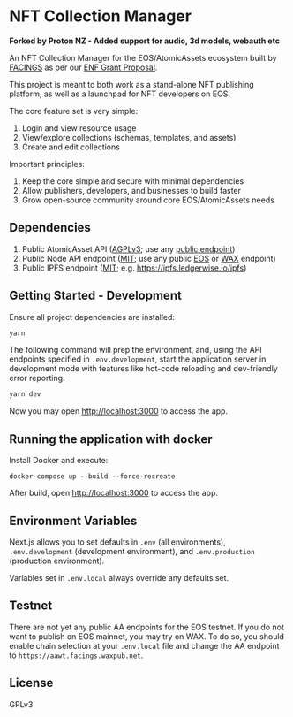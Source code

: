 # NFT Collection Manager

__Forked by Proton NZ - Added support for audio, 3d models, webauth etc__

An NFT Collection Manager for the EOS/AtomicAssets ecosystem built by [FACINGS](https://facings.io) as per our [ENF Grant Proposal](https://github.com/eosnetworkfoundation/grant-framework/blob/main/applications/facings-nft-collection-manager.md).

This project is meant to both work as a stand-alone NFT publishing platform, as well as a launchpad for NFT developers on EOS.

The core feature set is very simple:

1. Login and view resource usage
2. View/explore collections (schemas, templates, and assets)
3. Create and edit collections

Important principles:

1. Keep the core simple and secure with minimal dependencies
2. Allow publishers, developers, and businesses to build faster
3. Grow open-source community around core EOS/AtomicAssets needs

## Dependencies

1. Public AtomicAsset API ([AGPLv3](https://github.com/pinknetworkx/eosio-contract-api); use any [public endpoint](https://support.pink.gg/hc/en-us/articles/4405478859922-Developer-Resources))
2. Public Node API endpoint ([MIT](https://github.com/EOSIO/eos); use any public [EOS](https://mainnet.eosio.online/endpoints) or [WAX](https://wax.eosio.online/endpoints) endpoint)
3. Public IPFS endpoint ([MIT](https://github.com/ipfs/ipfs); e.g. https://ipfs.ledgerwise.io/ipfs)

## Getting Started - Development

Ensure all project dependencies are installed:

```bash
yarn
```

The following command will prep the environment, and, using the API endpoints
specified in `.env.development`, start the application server in development
mode with features like hot-code reloading and dev-friendly error reporting.

```bash
yarn dev
```

Now you may open [http://localhost:3000](http://localhost:3000) to access the app.

## Running the application with docker

Install Docker and execute:

```
docker-compose up --build --force-recreate
```

After build, open [http://localhost:3000](http://localhost:3000) to access the app.

## Environment Variables

Next.js allows you to set defaults in `.env` (all environments),
`.env.development` (development environment), and
`.env.production` (production environment).

Variables set in `.env.local` always override any defaults set.

## Testnet

There are not yet any public AA endpoints for the EOS testnet. If you do not
want to publish on EOS mainnet, you may try on WAX. To do so, you should enable
chain selection at your `.env.local` file and change the AA endpoint to
`https://aawt.facings.waxpub.net`.

## License

GPLv3
